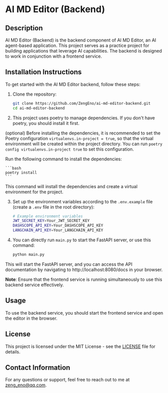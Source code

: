 # AI MD Editor (Backend)

## Description

AI MD Editor (Backend) is the backend component of AI MD Editor, an AI agent-based application. This project serves as a practice project for building applications that leverage AI capabilities. The backend is designed to work in conjunction with a frontend service.

## Installation Instructions

To get started with the AI MD Editor backend, follow these steps:

1. Clone the repository:

    ```bash
    git clone https://github.com/ZengEno/ai-md-editor-backend.git
    cd ai-md-editor-backend
    ```

2. This project uses poetry to manage dependencies. If you don't have poetry, you should install it first.

(optional) Before installing the dependencies, it is recommended to set the Poetry configuration `virtualenvs.in-project = true`, so that the virtual environment will be created within the project directory. You can run `poetry config virtualenvs.in-project true` to set this configuration.

Run the following command to install the dependencies:

    ```bash
    poetry install
    ```

This command will install the dependencies and create a virtual environment for the project. 

3. Set up the environment variables according to the `.env.example` file (create a `.env` file in the root directory):

    ```bash
    # Example environment variables
    JWT_SECRET_KEY=Your_JWT_SECRET_KEY
    DASHSCOPE_API_KEY=Your_DASHSCOPE_API_KEY
    LANGCHAIN_API_KEY=Your_LANGCHAIN_API_KEY
    ```

4. You can directly run `main.py` to start the FastAPI server, or use this command: 

    ```bash
    python main.py
    ```

This will start the FastAPI server, and you can access the API documentation by navigating to http://localhost:8080/docs in your browser.

**Note**: Ensure that the frontend service is running simultaneously to use this backend service effectively.

## Usage

To use the backend service, you should start the frontend service and open the editor in the browser.

## License

This project is licensed under the MIT License - see the [LICENSE](LICENSE) file for details.

## Contact Information

For any questions or support, feel free to reach out to me at zeng_eno@qq.com.